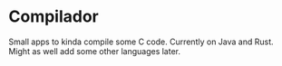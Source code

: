 # Compilador

Small apps to kinda compile some C code.
Currently on Java and Rust.
Might as well add some other languages later.
